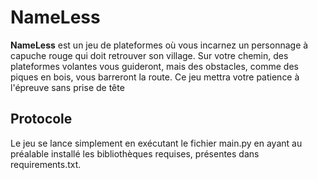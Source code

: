 # NameLess

**NameLess** est un jeu de plateformes où vous incarnez un personnage à capuche
rouge qui doit retrouver son village. Sur votre chemin, des plateformes volantes vous
guideront, mais des obstacles, comme des piques en bois, vous barreront la route.
Ce jeu mettra votre patience à l'épreuve sans prise de tête

## Protocole
Le jeu se lance simplement en exécutant le fichier main.py en ayant au préalable installé les bibliothèques requises, présentes dans requirements.txt.
